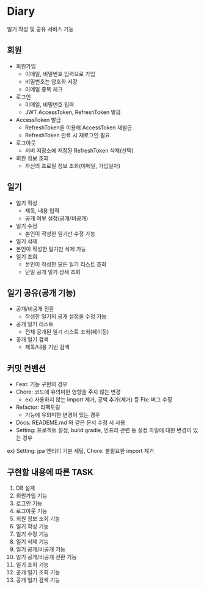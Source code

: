 # Diary
일기 작성 및 공유 서비스 기능

## 회원
- 회원가입
  - 이메일, 비밀번호 입력으로 가입
  - 비밀번호는 암호화 저장
  - 이메일 중복 체크
- 로그인
  - 이메일, 비밀번호 입략
  - JWT AccessToken, RefreshToken 발급
- AccessToken 발급
  - RefreshToken을 이용해 AccessToken 재발급
  - RefreshToken 만료 시 재로그인 필요
- 로그아웃
  - 서버 저장소에 저장된 RefreshToken 삭제(선택)
- 회원 정보 조회
  - 자신의 프로필 정보 조회(이메일, 가입일자)

 ## 일기
- 일기 작성
  - 제목, 내용 입력
  - 공개 여부 설정(공개/비공개)
- 일기 수정
  - 본인이 작성한 일기만 수정 가능
 - 일기 삭제
  - 본인이 작성한 일기만 삭제 가능
- 일기 조회
  - 본인이 작성한 모든 일기 리스트 조회
  - 단일 공개 일기 상세 조회

## 일기 공유(공개 기능)
- 공개/비공개 전환
  - 작성한 일기의 공개 설정을 수정 가능
- 공개 일기 리스트
  - 전체 공개된 일기 리스트 조회(페이징)
- 공개 일기 검색
  - 제목/내용 기반 검색
 
## 커밋 컨벤션
- Feat: 기능 구현의 경우
- Chore: 코드에 유의미한 영향을 주지 않는 변경
    - ex) 사용하지 않는 import 제거, 공백 추가(제거) 등 Fix: 버그 수정
- Refactor: 리펙토링
  - 기능에 유의미한 변경이 있는 경우
- Docs: READEME.md 와 같은 문서 수정 시 사용
- Setting: 프로젝트 설정, bulid.gradle, 인프라 관련 등 설정 파일에 대한 변경이 있는 경우
  
ex) Setting: jpa 엔티티 기본 세팅, Chore: 불필요한 import 제거

## 구현할 내용에 따른 TASK
1. DB 설계
2. 회원가입 기능
3. 로그인 기능
4. 로그아웃 기능
5. 회원 정보 조회 기능
6. 일기 작성 기능
7. 일기 수정 기능
8. 일기 삭제 기능
9. 일기 공개/비공개 기능
10. 일기 공개/비공개 전환 기능
11. 일기 조회 기능
12. 공개 일기 조회 기능
13. 공개 일기 검색 기능




































